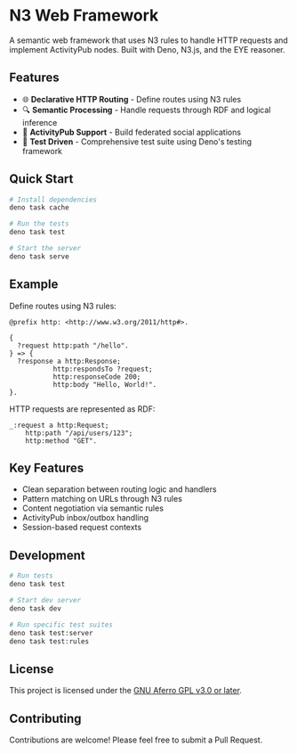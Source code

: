 # N3 Web Framework

A semantic web framework that uses N3 rules to handle HTTP requests and implement ActivityPub nodes. Built with Deno, N3.js, and the EYE reasoner.

## Features

- 🌐 **Declarative HTTP Routing** - Define routes using N3 rules
- 🔍 **Semantic Processing** - Handle requests through RDF and logical inference  
- 🤝 **ActivityPub Support** - Build federated social applications
- 🧪 **Test Driven** - Comprehensive test suite using Deno's testing framework

## Quick Start

```bash
# Install dependencies
deno task cache

# Run the tests
deno task test

# Start the server
deno task serve
```

## Example

Define routes using N3 rules:

```n3
@prefix http: <http://www.w3.org/2011/http#>.

{
  ?request http:path "/hello".
} => {
  ?response a http:Response;
           http:respondsTo ?request;
           http:responseCode 200;
           http:body "Hello, World!".
}.
```

HTTP requests are represented as RDF:

```turtle
_:request a http:Request;
    http:path "/api/users/123";
    http:method "GET".
```

## Key Features

- Clean separation between routing logic and handlers
- Pattern matching on URLs through N3 rules
- Content negotiation via semantic rules
- ActivityPub inbox/outbox handling
- Session-based request contexts

## Development

```bash
# Run tests
deno task test

# Start dev server
deno task dev

# Run specific test suites
deno task test:server
deno task test:rules
```

## License

This project is licensed under the [GNU Aferro GPL v3.0 or later](LICENSE.md).

## Contributing

Contributions are welcome! Please feel free to submit a Pull Request.
